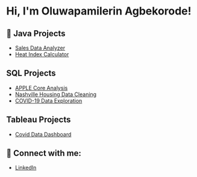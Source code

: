 <h1>Hi, I'm Oluwapamilerin Agbekorode! </h1>

## 🚀 Java Projects
- [Sales Data Analyzer](https://github.com/oagbekorode/SalesDataAnalyzer)
- [Heat Index Calculator](https://github.com/oagbekorode/HeatIndexCalculator)
  
## SQL Projects
- [APPLE Core Analysis](https://github.com/oagbekorode/APPLE_STOCK_INSIGHTS)
- [Nashville Housing Data Cleaning](https://github.com/oagbekorode/NashvilleHousingCleaning)
- [COVID-19 Data Exploration](https://github.com/oagbekorode/covid-19_DataAnalyzation)

 ## Tableau Projects
- [Covid Data Dashboard](https://public.tableau.com/app/profile/oluwapamilerin.agbekorode/viz/CovidDataVisualization_17591111570830/Dashboard1?publish=yes)

<h2> 🤳 Connect with me:</h2>

  - [LinkedIn](https://www.linkedin.com/in/oagbekorode)


<!--
**joshmadakor1/joshmadakor1** is a ✨ _special_ ✨ repository because its `README.md` (this file) appears on your GitHub profile.

Here are some ideas to get you started:

- 🔭 I’m currently working on ...
- 🌱 I’m currently learning ...
- 👯 I’m looking to collaborate on ...
- 🤔 I’m looking for help with ...
- 💬 Ask me about ...
- 📫 How to reach me: ...
- 😄 Pronouns: ...
- ⚡ Fun fact: ...
--

Oluwapamilerin Agbekorode (He/Him/His)
CS Major @ Jax State University | Class of 2026
Student ID: 001262048
+1 256 294 0422
Jacksonville, AL
oagbekorode@stu.jsu.edu

LinkedIn profile
GitHub profile
<
